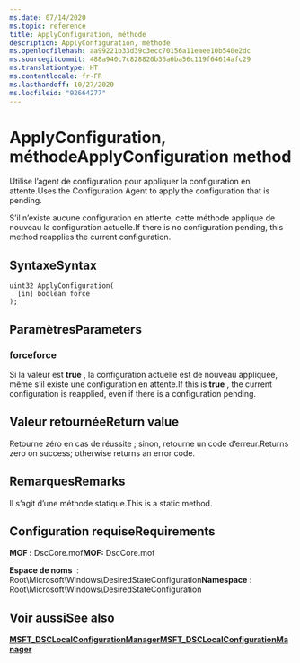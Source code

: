 ```yaml
---
ms.date: 07/14/2020
ms.topic: reference
title: ApplyConfiguration, méthode
description: ApplyConfiguration, méthode
ms.openlocfilehash: aa99221b33d39c3ecc70156a11eaee10b540e2dc
ms.sourcegitcommit: 488a940c7c828820b36a6ba56c119f64614afc29
ms.translationtype: HT
ms.contentlocale: fr-FR
ms.lasthandoff: 10/27/2020
ms.locfileid: "92664277"
---
```

# <a name="applyconfiguration-method"></a><span data-ttu-id="d2c80-103">ApplyConfiguration, méthode</span><span class="sxs-lookup"><span data-stu-id="d2c80-103">ApplyConfiguration method</span></span>

<span data-ttu-id="d2c80-104">Utilise l’agent de configuration pour appliquer la configuration en attente.</span><span class="sxs-lookup"><span data-stu-id="d2c80-104">Uses the Configuration Agent to apply the configuration that is pending.</span></span>

<span data-ttu-id="d2c80-105">S’il n’existe aucune configuration en attente, cette méthode applique de nouveau la configuration actuelle.</span><span class="sxs-lookup"><span data-stu-id="d2c80-105">If there is no configuration pending, this method reapplies the current configuration.</span></span>

## <a name="syntax"></a><span data-ttu-id="d2c80-106">Syntaxe</span><span class="sxs-lookup"><span data-stu-id="d2c80-106">Syntax</span></span>

```mof
uint32 ApplyConfiguration(
  [in] boolean force
);
```

## <a name="parameters"></a><span data-ttu-id="d2c80-107">Paramètres</span><span class="sxs-lookup"><span data-stu-id="d2c80-107">Parameters</span></span>

### <a name="force"></a><span data-ttu-id="d2c80-108">force</span><span class="sxs-lookup"><span data-stu-id="d2c80-108">force</span></span>

<span data-ttu-id="d2c80-109">Si la valeur est **true** , la configuration actuelle est de nouveau appliquée, même s’il existe une configuration en attente.</span><span class="sxs-lookup"><span data-stu-id="d2c80-109">If this is **true** , the current configuration is reapplied, even if there is a configuration pending.</span></span>

## <a name="return-value"></a><span data-ttu-id="d2c80-110">Valeur retournée</span><span class="sxs-lookup"><span data-stu-id="d2c80-110">Return value</span></span>

<span data-ttu-id="d2c80-111">Retourne zéro en cas de réussite ; sinon, retourne un code d’erreur.</span><span class="sxs-lookup"><span data-stu-id="d2c80-111">Returns zero on success; otherwise returns an error code.</span></span>

## <a name="remarks"></a><span data-ttu-id="d2c80-112">Remarques</span><span class="sxs-lookup"><span data-stu-id="d2c80-112">Remarks</span></span>

<span data-ttu-id="d2c80-113">Il s’agit d’une méthode statique.</span><span class="sxs-lookup"><span data-stu-id="d2c80-113">This is a static method.</span></span>

## <a name="requirements"></a><span data-ttu-id="d2c80-114">Configuration requise</span><span class="sxs-lookup"><span data-stu-id="d2c80-114">Requirements</span></span>

<span data-ttu-id="d2c80-115">**MOF :** DscCore.mof</span><span class="sxs-lookup"><span data-stu-id="d2c80-115">**MOF:** DscCore.mof</span></span>

<span data-ttu-id="d2c80-116">**Espace de noms**  : Root\Microsoft\Windows\DesiredStateConfiguration</span><span class="sxs-lookup"><span data-stu-id="d2c80-116">**Namespace** : Root\Microsoft\Windows\DesiredStateConfiguration</span></span>

## <a name="see-also"></a><span data-ttu-id="d2c80-117">Voir aussi</span><span class="sxs-lookup"><span data-stu-id="d2c80-117">See also</span></span>

[<span data-ttu-id="d2c80-118">**MSFT_DSCLocalConfigurationManager**</span><span class="sxs-lookup"><span data-stu-id="d2c80-118">**MSFT_DSCLocalConfigurationManager**</span></span>](msft-dsclocalconfigurationmanager.md)
